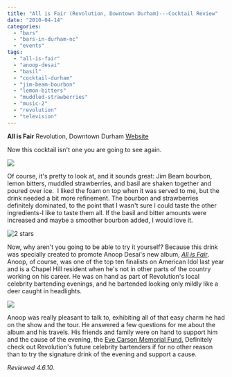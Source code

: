 ```yaml
---
title: "All is Fair (Revolution, Downtown Durham)---Cocktail Review"
date: "2010-04-14"
categories: 
  - "bars"
  - "bars-in-durham-nc"
  - "events"
tags: 
  - "all-is-fair"
  - "anoop-desai"
  - "basil"
  - "cocktail-durham"
  - "jim-beam-bourbon"
  - "lemon-bitters"
  - "muddled-strawberries"
  - "music-2"
  - "revolution"
  - "television"
---
```


**All is Fair** Revolution, Downtown Durham [Website](http://www.revolutionrestaurant.com/Revolution_Durham/Menus.html)

Now this cocktail isn't one you are going to see again.

![](http://www.thegourmez.com/gourmez/photos/allisfair.JPG)

Of course, it's pretty to look at, and it sounds great: Jim Beam bourbon, lemon bitters, muddled strawberries, and basil are shaken together and poured over ice.  I liked the foam on top when it was served to me, but the drink needed a bit more refinement. The bourbon and strawberries definitely dominated, to the point that I wasn't sure I could taste the other ingredients-I like to taste them all. If the basil and bitter amounts were increased and maybe a smoother bourbon added, I would love it.

![2 stars](http://s3.amazonaws.com/thegourmez-wpmedia/2009/02/rating_chicken11.gif "rating_chicken11")

Now, why aren't you going to be able to try it yourself? Because this drink was specially created to promote Anoop Desai's new album, [_All is Fair_](http://www.anoopdesai.com/). Anoop, of course, was one of the top ten finalists on American Idol last year and is a Chapel Hill resident when he's not in other parts of the country working on his career. He was on hand as part of Revolution's local celebrity bartending evenings, and he bartended looking only mildly like a deer caught in headlights.

![](http://www.thegourmez.com/gourmez/photos/anoopdesai.jpg)

Anoop was really pleasant to talk to, exhibiting all of that easy charm he had on the show and the tour. He answered a few questions for me about the album and his travels. His friends and family were on hand to support him and the cause of the evening, the [Eve Carson Memorial Fund.](http://universityrelations.unc.edu/alert/carson/carsonfund.html) Definitely check out Revolution's future celebrity bartenders if for no other reason than to try the signature drink of the evening and support a cause.

_Reviewed 4.6.10._
